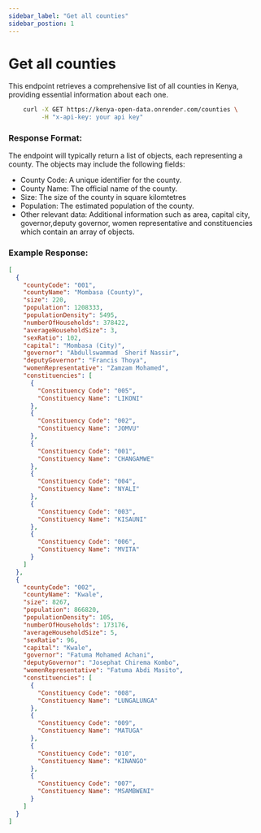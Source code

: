 ```yaml
---
sidebar_label: "Get all counties"
sidebar_postion: 1
---
```


# Get all counties

This endpoint retrieves a comprehensive list of all counties in Kenya, providing essential information about each one.

```bash
    curl -X GET https://kenya-open-data.onrender.com/counties \
         -H "x-api-key: your api key"
```

### Response Format:

The endpoint will typically return a list of objects, each representing a county. The objects may include the following fields:

- County Code: A unique identifier for the county.
- County Name: The official name of the county.
- Size: The size of the county in square kilomtetres
- Population: The estimated population of the county.
- Other relevant data: Additional information such as area, capital city, governor,deputy governor, women representative and constituencies which contain an array of objects.


### Example Response:

```json
[
  {
    "countyCode": "001",
    "countyName": "Mombasa (County)",
    "size": 220,
    "population": 1208333,
    "populationDensity": 5495,
    "numberOfHouseholds": 378422,
    "averageHouseholdSize": 3,
    "sexRatio": 102,
    "capital": "Mombasa (City)",
    "governor": "Abdullswammad  Sherif Nassir",
    "deputyGovernor": "Francis Thoya",
    "womenRepresentative": "Zamzam Mohamed",
    "constituencies": [
      {
        "Constituency Code": "005",
        "Constituency Name": "LIKONI"
      },
      {
        "Constituency Code": "002",
        "Constituency Name": "JOMVU"
      },
      {
        "Constituency Code": "001",
        "Constituency Name": "CHANGAMWE"
      },
      {
        "Constituency Code": "004",
        "Constituency Name": "NYALI"
      },
      {
        "Constituency Code": "003",
        "Constituency Name": "KISAUNI"
      },
      {
        "Constituency Code": "006",
        "Constituency Name": "MVITA"
      }
    ]
  },
  {
    "countyCode": "002",
    "countyName": "Kwale",
    "size": 8267,
    "population": 866820,
    "populationDensity": 105,
    "numberOfHouseholds": 173176,
    "averageHouseholdSize": 5,
    "sexRatio": 96,
    "capital": "Kwale",
    "governor": "Fatuma Mohamed Achani",
    "deputyGovernor": "Josephat Chirema Kombo",
    "womenRepresentative": "Fatuma Abdi Masito",
    "constituencies": [
      {
        "Constituency Code": "008",
        "Constituency Name": "LUNGALUNGA"
      },
      {
        "Constituency Code": "009",
        "Constituency Name": "MATUGA"
      },
      {
        "Constituency Code": "010",
        "Constituency Name": "KINANGO"
      },
      {
        "Constituency Code": "007",
        "Constituency Name": "MSAMBWENI"
      }
    ]
  }
]
```
